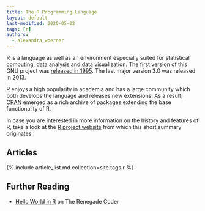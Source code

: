 ```yaml
---
title: The R Programming Language
layout: default
last-modified: 2020-05-02
tags: [r]
authors:
  - alexandra_woerner
---
```


R is a language as well as an environment especially suited for statistical
computing, data analysis and data visualization. The first version of this
GNU project was [released in 1995][5]. The last major version 3.0 was released in
2013.

R enjoys a high popularity in academia and has a large community which both
develops the language and releases new extensions. As a result, [CRAN][1]
emerged as a rich archive of packages extending the base functionality of R.

In case you are interested in more information on the history and features of R,
take a look at the [R project website][2] from which this short summary
originates.

## Articles

{% include article_list.md collection=site.tags.r %}

## Further Reading

- [Hello World in R][3] on The Renegade Coder

[1]: http://cran.r-project.org/
[2]: http://r-project.org/about.html
[3]: https://therenegadecoder.com/code/hello-world-in-r/
[5]: https://cran.r-project.org/doc/html/interface98-paper/paper.html

